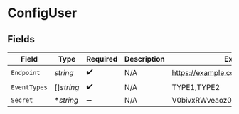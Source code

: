 # ConfigUser


## Fields

| Field                            | Type                             | Required                         | Description                      | Example                          |
| -------------------------------- | -------------------------------- | -------------------------------- | -------------------------------- | -------------------------------- |
| `Endpoint`                       | *string*                         | :heavy_check_mark:               | N/A                              | https://example.com              |
| `EventTypes`                     | []*string*                       | :heavy_check_mark:               | N/A                              | TYPE1,TYPE2                      |
| `Secret`                         | **string*                        | :heavy_minus_sign:               | N/A                              | V0bivxRWveaoz08afqjU6Ko/jwO0Cb+3 |